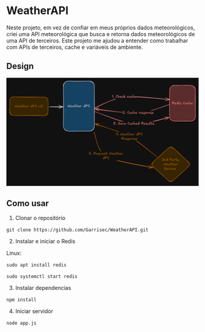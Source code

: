 # WeatherAPI

Neste projeto, em vez de confiar em meus próprios dados meteorológicos, criei uma API meteorológica que busca e retorna dados meteorológicos de uma API de terceiros. Este projeto me ajudou a entender como trabalhar com APIs de terceiros, cache e variáveis de ambiente.

## Design

![Weather Design](/Weather-Project.png)

## Como usar

1. Clonar o repositório

```
git clone https://github.com/Garrisec/WeatherAPI.git
```

2. Instalar e iniciar o Redis

Linux:

```
sudo apt install redis
```

```
sudo systemctl start redis
```

3. Instalar dependencias

```
npm install
```

4. Iniciar servidor

```
node app.js
```